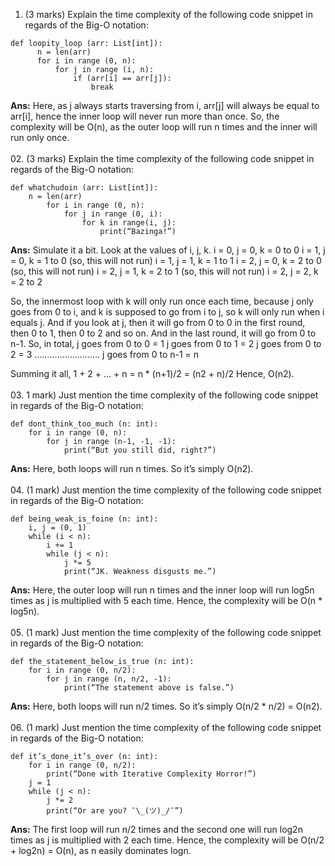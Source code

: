 01. (3 marks) Explain the time complexity of the following code snippet in regards of the Big-O notation:
```
def loopity_loop (arr: List[int]):
	  n = len(arr)
	  for i in range (0, n):
		  for j in range (i, n):
			  if (arr[i] == arr[j]):
				  break
```

<b>Ans:</b> Here, as j always starts traversing from i, arr[j] will always be equal to arr[i], hence the inner loop will never run more than once. So, the complexity will be O(n), as the outer loop will run n times and the inner will run only once.
<br>
<br>
02. (3 marks) Explain the time complexity of the following code snippet in regards of the Big-O notation:
```
def whatchudoin (arr: List[int]):
	n = len(arr)
		for i in range (0, n):
			for j in range (0, i):
				for k in range(i, j):
					print(“Bazinga!”)
```

<b>Ans:</b> Simulate it a bit. Look at the values of i, j, k.
i = 0, j = 0, k = 0 to 0
i = 1, j = 0, k = 1 to 0 (so, this will not run)
i = 1, j = 1, k = 1 to 1
i = 2, j = 0, k = 2 to 0 (so, this will not run)
i = 2, j = 1, k = 2 to 1 (so, this will not run)
i = 2, j = 2, k = 2 to 2

So, the innermost loop with k will only run once each time, because j only goes from 0 to i, and k is supposed to go from i to j, so k will only run when i equals j.
And if you look at j, then it will go from 0 to 0 in the first round, then 0 to 1, then 0 to 2 and so on. And in the last round, it will go from 0 to n-1.
So, in total, 
j goes from 0 to 0 = 1
j goes from 0 to 1 = 2
j goes from 0 to 2 = 3
……………………..
j goes from 0 to n-1 = n

Summing it all, 1 + 2 + … + n = n * (n+1)/2 = (n2 + n)/2
Hence, O(n2).<br>
<br>
03. 1 mark) Just mention the time complexity of the following code snippet in regards of the Big-O notation:
```
def dont_think_too_much (n: int):
	for i in range (0, n):
		for j in range (n-1, -1, -1):
			print(“But you still did, right?”)
```
<b>Ans:</b> Here, both loops will run n times. So it’s simply O(n2).<br>
<br>
04. (1 mark) Just mention the time complexity of the following code snippet in regards of the Big-O notation:
```
def being_weak_is_foine (n: int):
	i, j = (0, 1)
	while (i < n):
		i += 1
		while (j < n):
			j *= 5
			print(“JK. Weakness disgusts me.”)
```

<b>Ans:</b> Here, the outer loop will run n times and the inner loop will run log5n times as j is multiplied with 5 each time. Hence, the complexity will be O(n * log5n).<br>
<br>
05. (1 mark) Just mention the time complexity of the following code snippet in regards of the Big-O notation:
```
def the_statement_below_is_true (n: int):
	for i in range (0, n/2):
		for j in range (n, n/2, -1):
			print(“The statement above is false.”)
```
<b>Ans:</b> Here, both loops will run n/2 times. So it’s simply O(n/2 * n/2) = O(n2).<br>
<br>
06. (1 mark) Just mention the time complexity of the following code snippet in regards of the Big-O notation:
```
def it’s_done_it’s_over (n: int):
	for i in range (0, n/2):
		print(“Done with Iterative Complexity Horror!”)
	j = 1
	while (j < n):
		j *= 2
		print(“Or are you? ¯\_(ツ)_/¯”)
```
<b>Ans:</b> The first loop will run n/2 times and the second one will run log2n times as j is multiplied with 2 each time. Hence, the complexity will be O(n/2 + log2n) = O(n), as n easily dominates logn.
